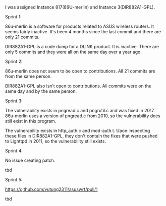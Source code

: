 I was assigned Instance 817(86U-merlin) and Instance 3(DIR882A1-GPL).

Sprint 1:

86u-merlin is a software for products related to ASUS wireless routers. It seems fairly inactive. It's been 4 months since the last commit and there are only 21 commits.

DIR882A1-GPL is a code dump for a DLINK product. It is inactive. There are only 5 commits and they were all on the same day over a year ago.

Sprint 2:

86u-merlin does not seem to be open to contributions. All 21 commits are from the same person.

DIR882A1-GPL also isn't open to contributions. All commits were on the same day and by the same person.

Sprint 3:

The vulnerability exists in pngread.c and pngrutil.c and was fixed in 2017. 86u-merlin uses a version of pngread.c from 2010, so the vulnerability does still exist in this program.

The vulnerability exists in http_auth.c and mod-auth.t. Upon inspecting these files in DIR882A1-GPL, they don't contain the fixes that were pushed to Lighttpd in 2011, so the vulnerability still exists.

Sprint 4:

No issue creating patch.

tbd

Sprint 5:

https://github.com/vutung2311/asuswrt/pull/1

tbd
